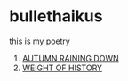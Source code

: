 bullethaikus
============

this is my poetry

001. [AUTUMN RAINING DOWN](https://dl.dropboxusercontent.com/u/75065952/bullethaiku1.swf)  
002. [WEIGHT OF HISTORY](https://dl.dropboxusercontent.com/u/75065952/bullethaiku2.swf)